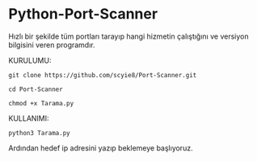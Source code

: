 # Python-Port-Scanner
Hızlı bir şekilde tüm portları tarayıp hangi hizmetin çalıştığını ve versiyon bilgisini veren programdır.

KURULUMU:

```
git clone https://github.com/scyie8/Port-Scanner.git
```
```
cd Port-Scanner
```
```
chmod +x Tarama.py
```

KULLANIMI:


```python3 Tarama.py```


Ardından hedef ip adresini yazıp beklemeye başlıyoruz.



